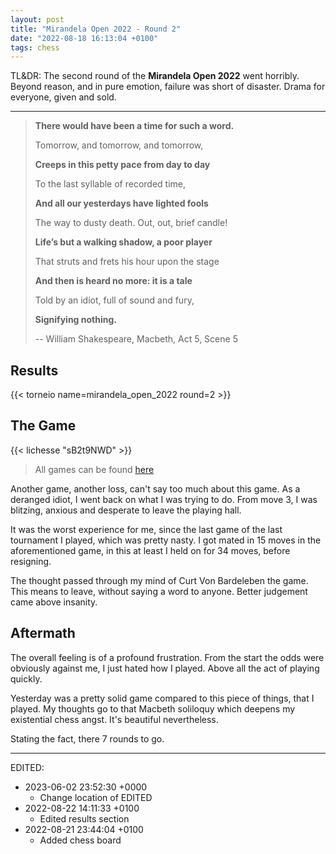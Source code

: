 ```yaml
---
layout: post
title: "Mirandela Open 2022 - Round 2"
date: "2022-08-18 16:13:04 +0100"
tags: chess
---
```


TL&DR: The second round of the **Mirandela Open 2022** went horribly. Beyond
reason, and in pure emotion, failure was short of disaster. Drama for everyone,
given and sold.

---

> **There would have been a time for such a word.**
>
> Tomorrow, and tomorrow, and tomorrow,
>
> **Creeps in this petty pace from day to day**
>
> To the last syllable of recorded time,
>
> **And all our yesterdays have lighted fools**
>
> The way to dusty death. Out, out, brief candle!
>
> **Life’s but a walking shadow, a poor player**
>
> That struts and frets his hour upon the stage
>
> **And then is heard no more: it is a tale**
>
> Told by an idiot, full of sound and fury,
>
> **Signifying nothing.**
>
>  -- William Shakespeare, Macbeth, Act 5, Scene 5

## Results

{{< torneio name=mirandela_open_2022 round=2 >}}


## The Game

{{< lichesse "sB2t9NWD" >}}

> All games can be found [here](/mirandela-open-2022.pgn)

Another game, another loss, can't say too much about this game. As a deranged
idiot, I went back on what I was trying to do. From move 3, I was
blitzing, anxious and desperate to leave the playing hall.

It was the worst experience for me, since the last game of the last tournament
I played, which was pretty nasty. I got mated in 15 moves in the
aforementioned game, in this at least I held on for 34 moves, before
resigning.

The thought passed through my mind of Curt Von Bardeleben the game. This
means to leave, without saying a word to anyone. Better judgement came above
insanity.


## Aftermath

The overall feeling is of a profound frustration. From the start the odds were
obviously against me, I just hated how I played. Above all the act of playing
quickly.

Yesterday was a pretty solid game compared to this piece of things, that I
played. My thoughts go to that Macbeth soliloquy which deepens my existential
chess angst. It's beautiful nevertheless.

Stating the fact, there 7 rounds to go.

---

EDITED:
- 2023-06-02 23:52:30 +0000
  + Change location of EDITED
- 2022-08-22 14:11:33 +0100
  + Edited results section
- 2022-08-21 23:44:04 +0100
  + Added chess board
